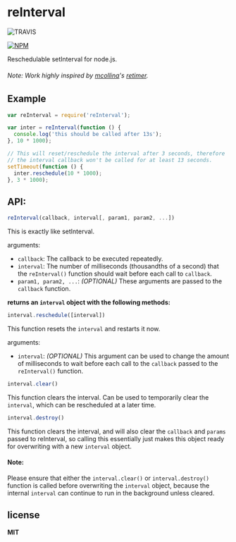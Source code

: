 # reInterval
![TRAVIS](https://travis-ci.org/4rzael/reInterval.svg)

[![NPM](https://nodei.co/npm/reinterval.png?downloads=true&downloadRank=true)](https://nodei.co/npm/reinterval/)

Reschedulable setInterval for node.js.

###### Note: Work highly inspired by [mcollina](https://github.com/mcollina)'s [retimer](https://github.com/mcollina/retimer).

## Example

```js
var reInterval = require('reInterval');

var inter = reInterval(function () {
  console.log('this should be called after 13s');
}, 10 * 1000);

// This will reset/reschedule the interval after 3 seconds, therefore
// the interval callback won't be called for at least 13 seconds.
setTimeout(function () {
  inter.reschedule(10 * 1000);
}, 3 * 1000);
```


## API:

```javascript
reInterval(callback, interval[, param1, param2, ...])
```

This is exactly like setInterval.

arguments:
  - `callback`: The callback to be executed repeatedly.
  - `interval`: The number of milliseconds (thousandths of a second) that the `reInterval()` function should wait before each call to `callback`.
  - `param1, param2, ...`: *(OPTIONAL)* These arguments are passed to the `callback` function.

**returns an `interval` object with the following methods:**

```javascript
interval.reschedule([interval])
```

This function resets the `interval` and restarts it now.

arguments:
  - `interval`: *(OPTIONAL)* This argument can be used to change the amount of milliseconds to wait before each call to the `callback` passed to the `reInterval()` function.

```javascript
interval.clear()
```

This function clears the interval. Can be used to temporarily clear the `interval`, which can be rescheduled at a later time.

```javascript
interval.destroy()
```

This function clears the interval, and will also clear the `callback` and `params` passed to reInterval, so calling this essentially just makes this object ready for overwriting with a new `interval` object. 

#### Note:
Please ensure that either the `interval.clear()` or `interval.destroy()` function is called before overwriting the `interval` object, because the internal `interval` can continue to run in the background unless cleared.

## license

**MIT**
